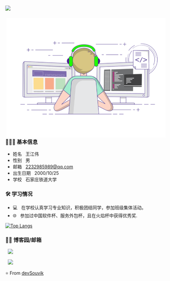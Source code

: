 
<h2> <img src="https://github.com/souvikguria98/souvikguria98/blob/master/Hi.gif" width="25"></h2>
<img align="right" alt="GIF" src="https://raw.githubusercontent.com/devSouvik/devSouvik/master/gif3.gif" width="500"/>

<h3> 👨🏻‍💻 基本信息 </h3>

- 姓名 &nbsp; 王江伟
- 性别 &nbsp; 男
- 邮箱 &nbsp; 2232985989@qq.com
- 出生日期 &nbsp; 2000/10/25
- 学校 &nbsp; 石家庄铁道大学



<h3>🛠 学习情况</h3>

- 💻 &nbsp; 在学校认真学习专业知识，积极团结同学，参加班级集体活动。
- 🌐 &nbsp; 参加过中国软件杯、服务外包杯，且在火焰杯中获得优秀奖.



[![Top Langs](https://github-readme-stats.vercel.app/api/top-langs/?username=devSouvik&layout=compact&text_color=daf7dc&bg_color=151515)](https://github.com/devSouvik/github-readme-stats)


<h3> 🤝🏻 博客园/邮箱 </h3>
<p align="center">

&nbsp; <a href="https://www.cnblogs.com/wang2232985989/" target="_blank" rel="noopener noreferrer"><img src="https://img.icons8.com/plasticine/100/000000/instagram-new.png" width="50" /></a>  

&nbsp; <a href="mailto:souvikguria98@gmail.com" target="_blank" rel="noopener noreferrer"><img src="https://img.icons8.com/plasticine/100/000000/gmail.png"  width="50" /></a>
</p>

⭐️ From [devSouvik](https://github.com/devSouvik)

<!--
**wangaaaac/wangaaaac** is a ✨ _special_ ✨ repository because its `README.md` (this file) appears on your GitHub profile.

Here are some ideas to get you started:

- 🔭 I’m currently working on ...
- 🌱 I’m currently learning ...
- 👯 I’m looking to collaborate on ...
- 🤔 I’m looking for help with ...
- 💬 Ask me about ...
- 📫 How to reach me: ...
- 😄 Pronouns: ...
- ⚡ Fun fact: ...
-->

